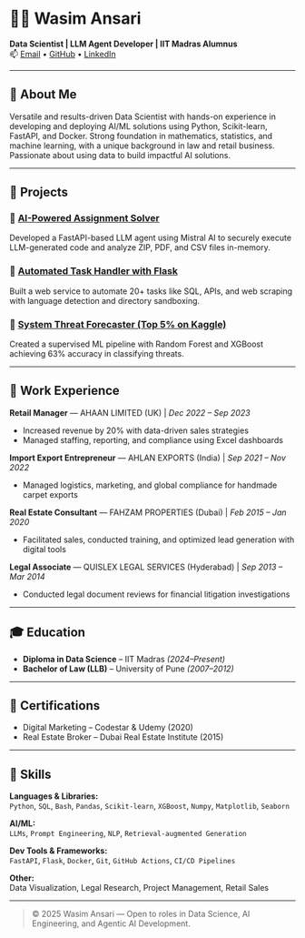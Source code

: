 # 👨‍💼 Wasim Ansari

**Data Scientist | LLM Agent Developer | IIT Madras Alumnus**  
📫 [Email](mailto:wasim.a2590@gmail.com) • [GitHub](https://github.com/wasimansari-iitm) • [LinkedIn](https://linkedin.com/in/wasimansari786)

---

## 🧠 About Me

Versatile and results-driven Data Scientist with hands-on experience in developing and deploying AI/ML solutions using Python, Scikit-learn, FastAPI, and Docker. Strong foundation in mathematics, statistics, and machine learning, with a unique background in law and retail business. Passionate about using data to build impactful AI solutions.

---

## 🚀 Projects

### 🔹 [AI-Powered Assignment Solver](https://project-2-vercel-app-llm-agent-1.onrender.com)
Developed a FastAPI-based LLM agent using Mistral AI to securely execute LLM-generated code and analyze ZIP, PDF, and CSV files in-memory.

### 🔹 [Automated Task Handler with Flask](https://hub.docker.com/r/wasimansariiitm/my-ai-agent)
Built a web service to automate 20+ tasks like SQL, APIs, and web scraping with language detection and directory sandboxing.

### 🔹 [System Threat Forecaster (Top 5% on Kaggle)](https://www.kaggle.com/wasimansari786)
Created a supervised ML pipeline with Random Forest and XGBoost achieving 63% accuracy in classifying threats.

---

## 💼 Work Experience

**Retail Manager** — AHAAN LIMITED (UK) | *Dec 2022 – Sep 2023*  
- Increased revenue by 20% with data-driven sales strategies  
- Managed staffing, reporting, and compliance using Excel dashboards  

**Import Export Entrepreneur** — AHLAN EXPORTS (India) | *Sep 2021 – Nov 2022*  
- Managed logistics, marketing, and global compliance for handmade carpet exports  

**Real Estate Consultant** — FAHZAM PROPERTIES (Dubai) | *Feb 2015 – Jan 2020*  
- Facilitated sales, conducted training, and optimized lead generation with digital tools  

**Legal Associate** — QUISLEX LEGAL SERVICES (Hyderabad) | *Sep 2013 – Mar 2014*  
- Conducted legal document reviews for financial litigation investigations  

---

## 🎓 Education

- **Diploma in Data Science** – IIT Madras *(2024–Present)*  
- **Bachelor of Law (LLB)** – University of Pune *(2007–2012)*

---

## 📜 Certifications

- Digital Marketing – Codestar & Udemy (2020)  
- Real Estate Broker – Dubai Real Estate Institute (2015)

---

## 🧰 Skills

**Languages & Libraries:**  
`Python`, `SQL`, `Bash`, `Pandas`, `Scikit-learn`, `XGBoost`, `Numpy`, `Matplotlib`, `Seaborn`

**AI/ML:**  
`LLMs`, `Prompt Engineering`, `NLP`, `Retrieval-augmented Generation`

**Dev Tools & Frameworks:**  
`FastAPI`, `Flask`, `Docker`, `Git`, `GitHub Actions`, `CI/CD Pipelines`

**Other:**  
Data Visualization, Legal Research, Project Management, Retail Sales

---

> © 2025 Wasim Ansari — Open to roles in Data Science, AI Engineering, and Agentic AI Development.
